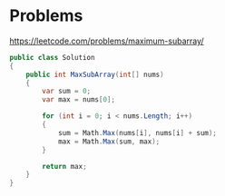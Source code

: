 # Problems

https://leetcode.com/problems/maximum-subarray/

``` C#
public class Solution
{
	public int MaxSubArray(int[] nums)
	{
		var sum = 0;
		var max = nums[0];

		for (int i = 0; i < nums.Length; i++)
		{
			sum = Math.Max(nums[i], nums[i] + sum);
			max = Math.Max(sum, max);
		}

		return max;
	}
}
```